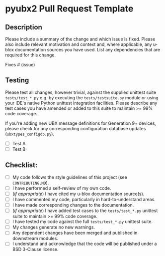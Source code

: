 # pyubx2 Pull Request Template

## Description

Please include a summary of the change and which issue is fixed. Please also include relevant motivation and context and, where applicable, any u-blox documentation sources you have used. List any dependencies that are required for this change.

Fixes # (issue)

## Testing

Please test all changes, however trivial, against the supplied unittest suite `tests/test_*.py` e.g. by executing the `tests/testsuite.py` module or using your IDE's native Python unittest integration facilities. Please describe any test cases you have amended or added to this suite to maintain >= 99% code coverage.

If you're adding new UBX message definitions for Generation 9+ devices, please check for any corresponding configuration database updates (`ubxtypes_configdb.py`).

- [ ] Test A
- [ ] Test B

## Checklist:

- [ ] My code follows the style guidelines of this project (see `CONTRIBUTING.MD`).
- [ ] I have performed a self-review of my own code.
- [ ] (*if appropriate*) I have cited my u-blox documentation source(s).
- [ ] I have commented my code, particularly in hard-to-understand areas.
- [ ] I have made corresponding changes to the documentation.
- [ ] (*if appropriate*) I have added test cases to the `tests/test_*.py` unittest suite to maintain >= 99% code coverage.
- [ ] I have tested my code against the full `tests/test_*.py` unittest suite.
- [ ] My changes generate no new warnings.
- [ ] Any dependent changes have been merged and published in downstream modules.
- [ ] I understand and acknowledge that the code will be published under a BSD 3-Clause license.
